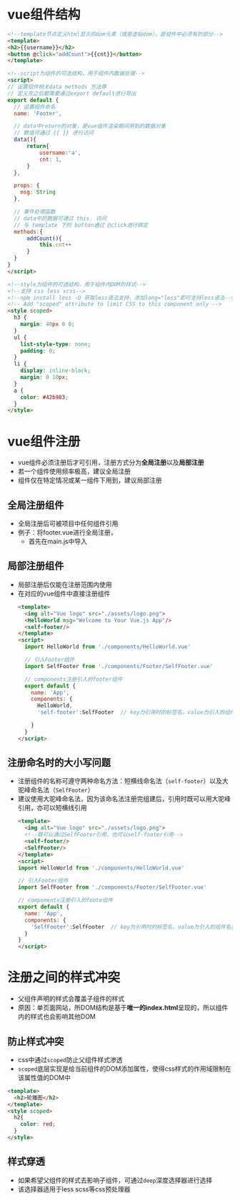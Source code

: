 # vue组件结构
```html
<!--template节点定义html显示的dom元素（或是虚拟dom），是组件中必须有的部分-->
<template>
<h2>{{username}}</h2>
<button @click="addCount">{{cnt}}</button>
</template>

<!--script为组件的可选结构，用于组件内数据处理-->
<script>
// 设置组件相关data methods 方法等
// 定义完之后都需要通过export default进行导出
export default {
  // 设置组件命名
  name: 'Footer',

  // data中return的对象，是vue组件渲染期间用到的数据对象
  // 数值可通过 {{ }} 进行访问
  data(){
      return{
          username:'a',
          cnt: 1,
      }
  },

  props: {
    msg: String
  },

  // 事件处理函数
  // data中的数据可通过 this. 访问
  // 与 template 下的 button通过 @click进行绑定
  methods:{
      addCount(){
          this.cnt++
      }
  }
}
</script>

<!--style为组件的可选结构，用于组件内DOM的样式-->
<!--支持 css less scss-->
<!--npm install less -D 获取less语法支持，添加lang="less"即可支持less语法-->
<!-- Add "scoped" attribute to limit CSS to this component only -->
<style scoped>
  h3 {
    margin: 40px 0 0;
  }
  ul {
    list-style-type: none;
    padding: 0;
  }
  li {
    display: inline-block;
    margin: 0 10px;
  }
  a {
    color: #42b983;
  }
</style>
```

# vue组件注册
* vue组件必须注册后才可引用，注册方式分为**全局注册**以及**局部注册**
* 若一个组件使用频率极高，建议全局注册
* 组件仅在特定情况或某一组件下用到，建议局部注册

## 全局注册组件
* 全局注册后可被项目中任何组件引用
* 例子：将footer.vue进行全局注册，
  * 首先在main.js中导入

## 局部注册组件
* 局部注册后仅能在注册范围内使用
* 在对应的vue组件中直接注册组件
  ```html
  <template>
    <img alt="Vue logo" src="./assets/logo.png">
    <HelloWorld msg="Welcome to Your Vue.js App"/>
    <self-footer/>
  </template>
  <script>
    import HelloWorld from './components/HelloWorld.vue'

    // 引入Footer组件
    import SelfFooter from './components/Footer/SelfFooter.vue'

    // components注册引入的footer组件
    export default {
      name: 'App',
      components: {
        HelloWorld,
        'self-footer':SelfFooter  // key为引用时的标签名，value为引入的组件名称

      }
    }
  </script>
  ```

## 注册命名时的大小写问题
* 注册组件的名称可遵守两种命名方法：短横线命名法（`self-footer`）以及大驼峰命名法（`SelfFooter`）
* 建议使用大驼峰命名法，因为该命名法注册完组建后，引用时既可以用大驼峰引用，亦可以短横线引用
  ```html
  <template>
    <img alt="Vue logo" src="./assets/logo.png">
    <!--既可以通过SelfFooter引用，也可以self-footer引用-->
    <self-footer/>
    <SelfFooter/>
  </template>
  <script>
  import HelloWorld from './components/HelloWorld.vue'

  // 引入Footer组件
  import SelfFooter from './components/Footer/SelfFooter.vue'

  // components注册引入的foote组件
  export default {
    name: 'App',
    components: {
      'SelfFooter':SelfFooter  // key为引用时的标签名，value为引入的组件名称
    }
  }
  </script>
  ```

# 注册之间的样式冲突 
* 父组件声明的样式会覆盖子组件的样式
* 原因：单页面网站，所DOM结构是基于**唯一的index.html**呈现的，所以组件内的样式也会影响其他DOM

## 防止样式冲突
* css中通过`scoped`防止父组件样式渗透
* `scoped`底层实现是给当前组件的DOM添加属性，使得css样式的作用域限制在该属性值的DOM中
```html
<template>
  <h2>轮播图</h2>
</template>
<style scoped>
  h2{
    color: red;
  }
</style>
```

## 样式穿透
* 如果希望父组件的样式去影响子组件，可通过`deep`深度选择器进行选择
* 该选择器适用于less scss等css预处理器
  